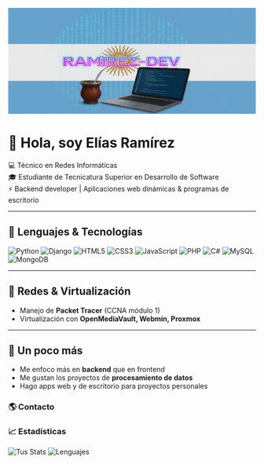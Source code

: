 
<p align="center">
  <img src="https://raw.githubusercontent.com/Eliasramirezzz/Eliasramirezzz/main/Img/banner.jpg" alt="Banner Ramirez Dev" />
</p>


# 👋 Hola, soy Elías Ramírez  

💻 Técnico en Redes Informáticas  
🎓 Estudiante de Tecnicatura Superior en Desarrollo de Software  
⚡ Backend developer | Aplicaciones web dinámicas & programas de escritorio  

---

## 🚀 Lenguajes & Tecnologías

![Python](https://img.shields.io/badge/Python-3776AB?style=for-the-badge&logo=python&logoColor=white)
![Django](https://img.shields.io/badge/Django-092E20?style=for-the-badge&logo=django&logoColor=white)
![HTML5](https://img.shields.io/badge/HTML5-E34F26?style=for-the-badge&logo=html5&logoColor=white)
![CSS3](https://img.shields.io/badge/CSS3-1572B6?style=for-the-badge&logo=css3&logoColor=white)
![JavaScript](https://img.shields.io/badge/JavaScript-F7DF1E?style=for-the-badge&logo=javascript&logoColor=black)
![PHP](https://img.shields.io/badge/PHP-777BB4?style=for-the-badge&logo=php&logoColor=white)
![C#](https://img.shields.io/badge/C%23-239120?style=for-the-badge&logo=c-sharp&logoColor=white)
![MySQL](https://img.shields.io/badge/MySQL-4479A1?style=for-the-badge&logo=mysql&logoColor=white)
![MongoDB](https://img.shields.io/badge/MongoDB-47A248?style=for-the-badge&logo=mongodb&logoColor=white)

---

## 🔧 Redes & Virtualización

- Manejo de **Packet Tracer** (CCNA módulo 1)  
- Virtualización con **OpenMediaVault, Webmin, Proxmox**

---

## 📌 Un poco más

- Me enfoco más en **backend** que en frontend  
- Me gustan los proyectos de **procesamiento de datos**  
- Hago apps web y de escritorio para proyectos personales

### 🌎 Contacto


### 📈 Estadísticas
![Tus Stats](https://github-readme-stats.vercel.app/api?username=Eliasramirezzz&show_icons=true&theme=radical)
![Lenguajes](https://github-readme-stats.vercel.app/api/top-langs/?username=Eliasramirezzz&layout=compact&theme=radical)

<!--
**Eliasramirezzz/Eliasramirezzz** is a ✨ _special_ ✨ repository because its `README.md` (this file) appears on your GitHub profile.

Here are some ideas to get you started:

- 🔭 I’m currently working on ...
- 🌱 I’m currently learning ...
- 👯 I’m looking to collaborate on ...
- 🤔 I’m looking for help with ...
- 💬 Ask me about ...
- 📫 How to reach me: ...
- 😄 Pronouns: ...
- ⚡ Fun fact: ...
-->
